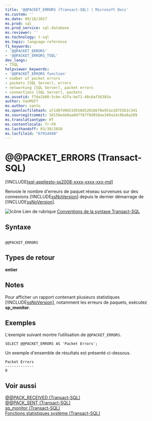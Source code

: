 ```yaml
---
title: '@@PACKET_ERRORS (Transact-SQL) | Microsoft Docs'
ms.custom: ''
ms.date: 09/18/2017
ms.prod: sql
ms.prod_service: sql-database
ms.reviewer: ''
ms.technology: t-sql
ms.topic: language-reference
f1_keywords:
- '@@PACKET_ERRORS'
- '@@PACKET_ERRORS_TSQL'
dev_langs:
- TSQL
helpviewer_keywords:
- '@@PACKET_ERRORS function'
- number of packet errors
- packets [SQL Server], errors
- networking [SQL Server], packet errors
- connections [SQL Server], packets
ms.assetid: f7da1b80-5cbe-42fa-be71-40c6af16383a
author: VanMSFT
ms.author: vanto
ms.openlocfilehash: a71d0fd96519550d52016bf8e951e18755b3c341
ms.sourcegitcommit: 58158eda0aa0d7f87f9d958ae349a14c0ba8a209
ms.translationtype: HT
ms.contentlocale: fr-FR
ms.lasthandoff: 03/30/2020
ms.locfileid: "67914440"
---
```

# <a name="x40x40packet_errors-transact-sql"></a>&#x40;&#x40;PACKET_ERRORS (Transact-SQL)
[!INCLUDE[tsql-appliesto-ss2008-xxxx-xxxx-xxx-md](../../includes/tsql-appliesto-ss2008-xxxx-xxxx-xxx-md.md)]

  Renvoie le nombre d'erreurs de paquet réseau survenues sur des connexions [!INCLUDE[ssNoVersion](../../includes/ssnoversion-md.md)] depuis le dernier démarrage de [!INCLUDE[ssNoVersion](../../includes/ssnoversion-md.md)].  
  
 ![Icône Lien de rubrique](../../database-engine/configure-windows/media/topic-link.gif "Icône du lien de rubrique") [Conventions de la syntaxe Transact-SQL](../../t-sql/language-elements/transact-sql-syntax-conventions-transact-sql.md)  
  
## <a name="syntax"></a>Syntaxe  
  
```  
  
@@PACKET_ERRORS  
```  
  
## <a name="return-types"></a>Types de retour  
 **entier**  
  
## <a name="remarks"></a>Notes  
 Pour afficher un rapport contenant plusieurs statistiques [!INCLUDE[ssNoVersion](../../includes/ssnoversion-md.md)], notamment les erreurs de paquets, exécutez **sp_monitor**.  
  
## <a name="examples"></a>Exemples  
 L’exemple suivant montre l’utilisation de `@@PACKET_ERRORS`.  
  
```  
SELECT @@PACKET_ERRORS AS 'Packet Errors';  
```  
  
 Un exemple d'ensemble de résultats est présenté ci-dessous.  
  
```  
Packet Errors  
-------------  
0  
```  
  
## <a name="see-also"></a>Voir aussi  
 [@@PACK_RECEIVED &#40;Transact-SQL&#41;](../../t-sql/functions/pack-received-transact-sql.md)   
 [@@PACK_SENT &#40;Transact-SQL&#41;](../../t-sql/functions/pack-sent-transact-sql.md)   
 [sp_monitor &#40;Transact-SQL&#41;](../../relational-databases/system-stored-procedures/sp-monitor-transact-sql.md)   
 [Fonctions statistiques système &#40;Transact-SQL&#41;](../../t-sql/functions/system-statistical-functions-transact-sql.md)  
  
  
